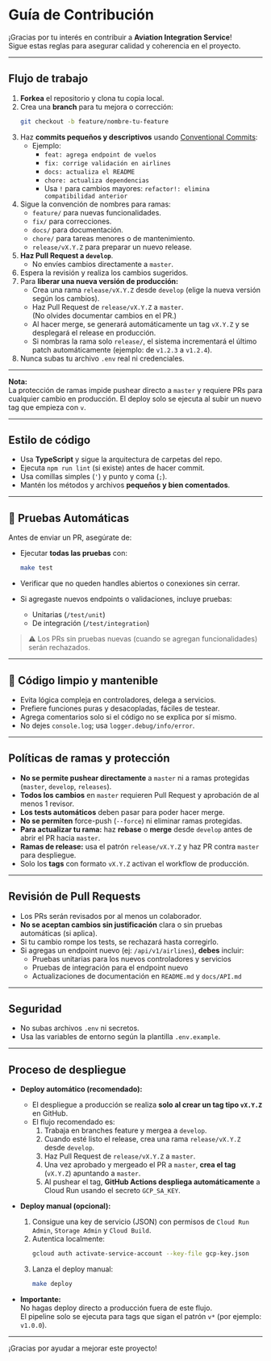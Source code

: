 # Guía de Contribución

¡Gracias por tu interés en contribuir a **Aviation Integration Service**!  
Sigue estas reglas para asegurar calidad y coherencia en el proyecto.

---

## Flujo de trabajo

1. **Forkea** el repositorio y clona tu copia local.
2. Crea una **branch** para tu mejora o corrección:
   ```bash
   git checkout -b feature/nombre-tu-feature
   ```
3. Haz **commits pequeños y descriptivos** usando [Conventional Commits](https://www.conventionalcommits.org/es/v1.0.0/):
   - Ejemplo:
     - `feat: agrega endpoint de vuelos`
     - `fix: corrige validación en airlines`
     - `docs: actualiza el README`
     - `chore: actualiza dependencias`
     - Usa `!` para cambios mayores: `refactor!: elimina compatibilidad anterior`
4. Sigue la convención de nombres para ramas:
   - `feature/` para nuevas funcionalidades.
   - `fix/` para correcciones.
   - `docs/` para documentación.
   - `chore/` para tareas menores o de mantenimiento.
   - `release/vX.Y.Z` para preparar un nuevo release.
5. **Haz Pull Request a `develop`**.
   - No envíes cambios directamente a `master`.
6. Espera la revisión y realiza los cambios sugeridos.
7. Para **liberar una nueva versión de producción:**
   - Crea una rama `release/vX.Y.Z` desde `develop` (elige la nueva versión según los cambios).
   - Haz Pull Request de `release/vX.Y.Z` a `master`.  
     (No olvides documentar cambios en el PR.)
   - Al hacer merge, se generará automáticamente un tag `vX.Y.Z` y se desplegará el release en producción.
   - Si nombras la rama solo `release/`, el sistema incrementará el último patch automáticamente (ejemplo: de `v1.2.3` a `v1.2.4`).
8. Nunca subas tu archivo `.env` real ni credenciales.

---

**Nota:**  
La protección de ramas impide pushear directo a `master` y requiere PRs para cualquier cambio en producción. El deploy solo se ejecuta al subir un nuevo tag que empieza con `v`.

---

## Estilo de código

- Usa **TypeScript** y sigue la arquitectura de carpetas del repo.
- Ejecuta `npm run lint` (si existe) antes de hacer commit.
- Usa comillas simples (`'`) y punto y coma (`;`).
- Mantén los métodos y archivos **pequeños y bien comentados**.

---

## 🧪 Pruebas Automáticas

Antes de enviar un PR, asegúrate de:

- Ejecutar **todas las pruebas** con:

  ```bash
  make test
  ```

- Verificar que no queden handles abiertos o conexiones sin cerrar.
- Si agregaste nuevos endpoints o validaciones, incluye pruebas:
  - Unitarias (`/test/unit`)
  - De integración (`/test/integration`)

> ⚠️ Los PRs sin pruebas nuevas (cuando se agregan funcionalidades) serán rechazados.

---

## 🧼 Código limpio y mantenible

- Evita lógica compleja en controladores, delega a servicios.
- Prefiere funciones puras y desacopladas, fáciles de testear.
- Agrega comentarios solo si el código no se explica por sí mismo.
- No dejes `console.log`; usa `logger.debug/info/error`.

---

## Políticas de ramas y protección

- **No se permite pushear directamente** a `master` ni a ramas protegidas (`master`, `develop`, `releases`).
- **Todos los cambios** en `master` requieren Pull Request y aprobación de al menos 1 revisor.
- **Los tests automáticos** deben pasar para poder hacer merge.
- **No se permiten** force-push (`--force`) ni eliminar ramas protegidas.
- **Para actualizar tu rama:** haz **rebase** o **merge** desde `develop` antes de abrir el PR hacia `master`.
- **Ramas de release:** usa el patrón `release/vX.Y.Z` y haz PR contra `master` para despliegue.
- Solo los **tags** con formato `vX.Y.Z` activan el workflow de producción.

---

## Revisión de Pull Requests

- Los PRs serán revisados por al menos un colaborador.
- **No se aceptan cambios sin justificación** clara o sin pruebas automáticas (si aplica).
- Si tu cambio rompe los tests, se rechazará hasta corregirlo.
- Si agregas un endpoint nuevo (ej: `/api/v1/airlines`), **debes** incluir:
  - Pruebas unitarias para los nuevos controladores y servicios
  - Pruebas de integración para el endpoint nuevo
  - Actualizaciones de documentación en `README.md` y `docs/API.md`

---

## Seguridad

- No subas archivos `.env` ni secretos.
- Usa las variables de entorno según la plantilla `.env.example`.

---

## Proceso de despliegue

- **Deploy automático (recomendado):**

  - El despliegue a producción se realiza **solo al crear un tag tipo `vX.Y.Z`** en GitHub.
  - El flujo recomendado es:
    1. Trabaja en branches feature y mergea a `develop`.
    2. Cuando esté listo el release, crea una rama `release/vX.Y.Z` desde `develop`.
    3. Haz Pull Request de `release/vX.Y.Z` a `master`.
    4. Una vez aprobado y mergeado el PR a `master`, **crea el tag** (`vX.Y.Z`) apuntando a `master`.
    5. Al pushear el tag, **GitHub Actions despliega automáticamente** a Cloud Run usando el secreto `GCP_SA_KEY`.

- **Deploy manual (opcional):**

  1. Consigue una key de servicio (JSON) con permisos de `Cloud Run Admin`, `Storage Admin` y `Cloud Build`.
  2. Autentica localmente:
     ```bash
     gcloud auth activate-service-account --key-file gcp-key.json
     ```
  3. Lanza el deploy manual:
     ```bash
     make deploy
     ```

- **Importante:**  
  No hagas deploy directo a producción fuera de este flujo.  
  El pipeline solo se ejecuta para tags que sigan el patrón `v*` (por ejemplo: `v1.0.0`).

---

¡Gracias por ayudar a mejorar este proyecto!
